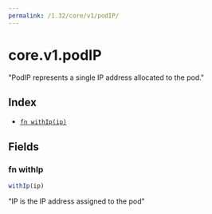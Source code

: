 ```yaml
---
permalink: /1.32/core/v1/podIP/
---
```


# core.v1.podIP

"PodIP represents a single IP address allocated to the pod."

## Index

* [`fn withIp(ip)`](#fn-withip)

## Fields

### fn withIp

```ts
withIp(ip)
```

"IP is the IP address assigned to the pod"